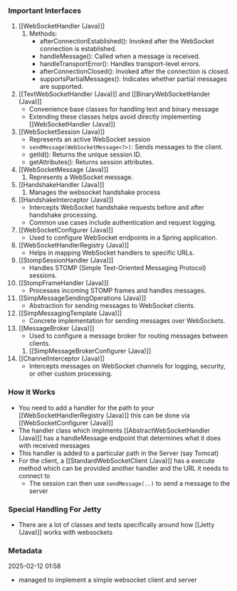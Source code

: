 ### Important Interfaces
1. [[WebSocketHandler (Java)]]
	1. Methods:
		- afterConnectionEstablished(): Invoked after the WebSocket connection is established.
		- handleMessage(): Called when a message is received.
		- handleTransportError(): Handles transport-level errors.
		- afterConnectionClosed(): Invoked after the connection is closed.
		- supportsPartialMessages(): Indicates whether partial messages are supported.
2. [[TextWebSocketHandler (Java)]] and [[BinaryWebSocketHander (Java)]]
	- Convenience base classes for handling text and binary message
	- Extending these classes helps avoid directly implementing [[WebSocketHandler (Java)]]
3. [[WebSocketSession (Java)]]
	- Represents an active WebSocket session
	- `sendMessage(WebSocketMessage<?>)`: Sends messages to the client.
	- getId(): Returns the unique session ID.
	- getAttributes(): Returns session attributes.
4. [[WebSocketMessage (Java)]]
	1. Represents a WebSocket message.
5. [[HandshakeHandler (Java)]]
	1. Manages the websocket handshake process
6. [[HandshakeInterceptor (Java)]]
	- Intercepts WebSocket handshake requests before and after handshake processing.
	- Common use cases include authentication and request logging.
7. [[WebSocketConfigurer (Java)]]
	- Used to configure WebSocket endpoints in a Spring application.
8. [[WebSocketHandlerRegistry (Java)]]
	- Helps in mapping WebSocket handlers to specific URLs.
9. [[StompSessionHandler (Java)]]
	- Handles STOMP (Simple Text-Oriented Messaging Protocol) sessions.
10. [[StompFrameHandler (Java)]]
	- Processes incoming STOMP frames and handles messages.
11. [[SimpMessageSendingOperations (Java)]]
	- Abstraction for sending messages to WebSocket clients.
12. [[SimpMessagingTemplate (Java)]]
	- Concrete implementation for sending messages over WebSockets.
13. [[MessageBroker (Java)]]
	- Used to configure a message broker for routing messages between clients.
	1. [[SimpMessageBrokerConfigurer (Java)]]
14. [[ChannelInterceptor (Java)]]
	- Intercepts messages on WebSocket channels for logging, security, or other custom processing.

### How it Works
- You need to add a handler for the path to your [[WebSocketHandlerRegistry (Java)]] this can be done via [[WebSocketConfigurer (Java)]]
- The handler class which implments [[AbstractWebSocketHandler (Java)]] has a handleMessage endpoint that determines what it does with received messages
- This handler is added to a particular path in the Server (say Tomcat)
- For the client, a [[StandardWebSocketClient (Java)]] has a execute method which can be provided another handler and the URL it needs to connect to 
	- The session can then use `sendMessage(..)` to send a message to the server

### Special Handling For Jetty
- There are a lot of classes and tests specifically around how [[Jetty (Java)]] works with websockets



### Metadata
2025-02-12 01:58
- managed to implement a simple websocket client and server 
